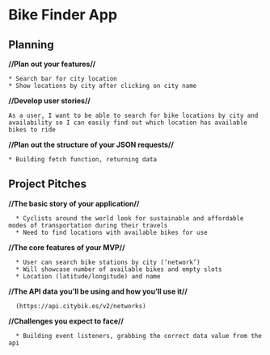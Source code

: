 # Bike Finder App



## Planning

**//Plan out your features//**

    * Search bar for city location
    * Show locations by city after clicking on city name

**//Develop user stories//**

    As a user, I want to be able to search for bike locations by city and availability so I can easily find out which location has available bikes to ride

**//Plan out the structure of your JSON requests//**
    
    * Building fetch function, returning data

## Project Pitches

  **//The basic story of your application//**

      * Cyclists around the world look for sustainable and affordable modes of transportation during their travels
      * Need to find locations with available bikes for use

  **//The core features of your MVP//**

      * User can search bike stations by city (‘network’)
      * Will showcase number of available bikes and empty slots
      * Location (latitude/longitude) and name

  **//The API data you’ll be using and how you’ll use it//**

      (https://api.citybik.es/v2/networks)
  
  **//Challenges you expect to face//**

      * Building event listeners, grabbing the correct data value from the api